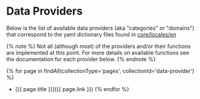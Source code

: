 ---
---

# Data Providers

Below is the list of available data providers (aka "categories" or "domains") that correspond to the yaml dictionary files found in [core/locales/en](https://github.com/serpro69/kotlin-faker/tree/master/core/src/main/resources/locales/en)

{% note %}
Not all (although most) of the providers and/or their functions are implemented at this point. For more details on available functions see the documentation for each provider below.
{% endnote %}

{% for page in findAll(collectionType='pages', collectionId='data-provider') %}
- [{{ page.title }}]({{ page.link }})
{% endfor %}
